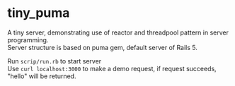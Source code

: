 # tiny_puma

A tiny server, demonstrating use of reactor and threadpool pattern in server programming.  
Server structure is based on puma gem, default server of Rails 5.  

Run `scrip/run.rb` to start server   
Use `curl localhost:3000` to make a demo request, if request succeeds, "hello" will be returned.  

 
